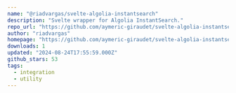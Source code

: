 ```yaml
---
name: "@riadvargas/svelte-algolia-instantsearch"
description: "Svelte wrapper for Algolia InstantSearch."
repo_url: "https://github.com/aymeric-giraudet/svelte-algolia-instantsearch"
author: "riadvargas"
homepage: "https://github.com/aymeric-giraudet/svelte-algolia-instantsearch#readme"
downloads: 1
updated: "2024-08-24T17:55:59.000Z"
github_stars: 53
tags: 
  - integration
  - utility
---
```

